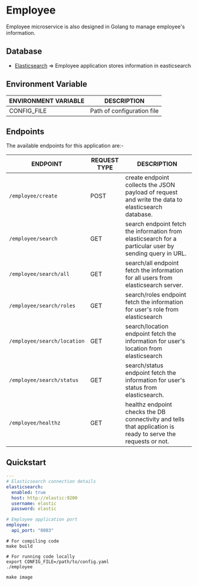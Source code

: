 # Employee

Employee microservice is also designed in Golang to manage employee's information.

## Database

- [Elasticsearch](../elasticsearch) => Employee application stores information in easticsearch

## Environment Variable

| **ENVIRONMENT VARIABLE** | **DESCRIPTION**            |
|--------------------------|----------------------------|
| CONFIG_FILE              | Path of configuration file |

## Endpoints

The available endpoints for this application are:-

| **ENDPOINT**                | **REQUEST TYPE** | **DESCRIPTION**                                                                                               |
|-----------------------------|------------------|---------------------------------------------------------------------------------------------------------------|
| `/employee/create`          | POST             | create endpoint collects the JSON payload of request and write the data to elasticsearch database.            |
| `/employee/search`          | GET              | search endpoint fetch the information from elasticsearch for a particular user by sending query in URL.       |
| `/employee/search/all`      | GET              | search/all endpoint fetch the information for all users from elasticsearch server.                            |
| `/employee/search/roles`    | GET              | search/roles endpoint fetch the information for user's role from elasticsearch                                |
| `/employee/search/location` | GET              | search/location endpoint fetch the information for user's location from elasticsearch                         |
| `/employee/search/status`   | GET              | search/status endpoint fetch the information for user's status from elasticsearch.                            |
| `/employee/healthz`         | GET              | healthz endpoint checks the DB connectivity and tells that application is ready to serve the requests or not. |

## Quickstart

```yaml
---
# Elasticsearch connection details
elasticsearch:
  enabled: true
  host: http://elastic:9200
  username: elastic
  password: elastic

# Employee application port
employee:
  api_port: "8083"
```

```shell
# For compiling code
make build
```

```shell
# For running code locally
export CONFIG_FILE=/path/to/config.yaml
./employee
```

```shell
make image
```
